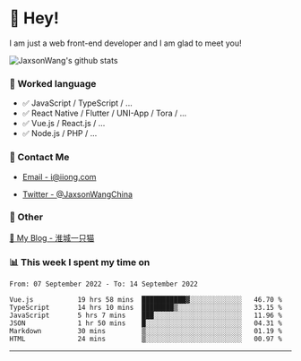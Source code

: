 # 👋 Hey!

I am just a web front-end developer and I am glad to meet you!

![JaxsonWang's github stats](https://github-readme-stats.vercel.app/api?username=JaxsonWang&&show_icons=true&&title_color=1abc9c&&icon_color=1abc9c)


### 📝 Worked language

- ✅ JavaScript / TypeScript / ...
- ✅ React Native / Flutter / UNI-App / Tora / ...
- ✅ Vue.js / React.js / ...
- ✅ Node.js / PHP / ...

### 📮 Contact Me

- [Email - i@iiong.com](mailto:i@iiong.com)

- [Twitter - @JaxsonWangChina](https://twitter.com/JaxsonWangChina)

### 🤪 Other

[📌 My Blog - 淮城一只猫](https://iiong.com)

### 📊 This week I spent my time on

<!--START_SECTION:waka-->

```text
From: 07 September 2022 - To: 14 September 2022

Vue.js           19 hrs 58 mins  ███████████▓░░░░░░░░░░░░░   46.70 %
TypeScript       14 hrs 10 mins  ████████▒░░░░░░░░░░░░░░░░   33.15 %
JavaScript       5 hrs 7 mins    ███░░░░░░░░░░░░░░░░░░░░░░   11.96 %
JSON             1 hr 50 mins    █░░░░░░░░░░░░░░░░░░░░░░░░   04.31 %
Markdown         30 mins         ▒░░░░░░░░░░░░░░░░░░░░░░░░   01.19 %
HTML             24 mins         ▒░░░░░░░░░░░░░░░░░░░░░░░░   00.97 %
```

<!--END_SECTION:waka-->

---

